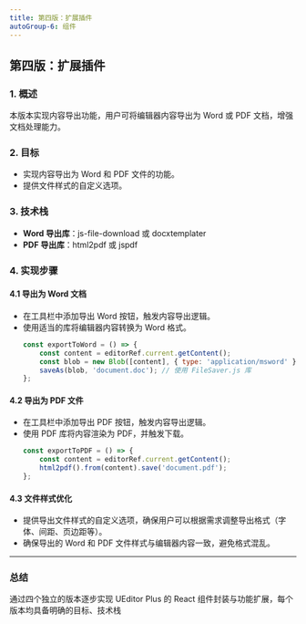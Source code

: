 ```yaml
---
title: 第四版：扩展插件
autoGroup-6: 组件
---
```


## 第四版：扩展插件

### 1. 概述
本版本实现内容导出功能，用户可将编辑器内容导出为 Word 或 PDF 文档，增强文档处理能力。

### 2. 目标
- 实现内容导出为 Word 和 PDF 文件的功能。
- 提供文件样式的自定义选项。
  

### 3. 技术栈
- **Word 导出库**：js-file-download 或 docxtemplater
- **PDF 导出库**：html2pdf 或 jspdf

### 4. 实现步骤

#### 4.1 导出为 Word 文档
- 在工具栏中添加导出 Word 按钮，触发内容导出逻辑。
- 使用适当的库将编辑器内容转换为 Word 格式。
  ```javascript
  const exportToWord = () => {
      const content = editorRef.current.getContent();
      const blob = new Blob([content], { type: 'application/msword' });
      saveAs(blob, 'document.doc'); // 使用 FileSaver.js 库
  };
  ```

#### 4.2 导出为 PDF 文件
- 在工具栏中添加导出 PDF 按钮，触发内容导出逻辑。
- 使用 PDF 库将内容渲染为 PDF，并触发下载。
  ```javascript
  const exportToPDF = () => {
      const content = editorRef.current.getContent();
      html2pdf().from(content).save('document.pdf');
  };
  ```

#### 4.3 文件样式优化
- 提供导出文件样式的自定义选项，确保用户可以根据需求调整导出格式（字体、间距、页边距等）。
- 确保导出的 Word 和 PDF 文件样式与编辑器内容一致，避免格式混乱。

---

### 总结
通过四个独立的版本逐步实现 UEditor Plus 的 React 组件封装与功能扩展，每个版本均具备明确的目标、技术栈